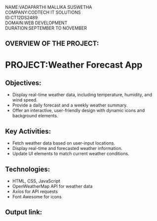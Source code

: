 NAME:VADAPARTHI MALLIKA SUSWETHA  
COMPANY:CODTECH IT SOLUTIONS  
ID:CT12DS2489  
DOMAIN:WEB DEVELOPMENT  
DURATION:SEPTEMBER TO NOVEMBER  

## OVERVIEW OF THE PROJECT:
# PROJECT:Weather Forecast App
## Objectives:
* Display real-time weather data, including temperature, humidity, and wind speed.
* Provide a daily forecast and a weekly weather summary.
* Offer an interactive, user-friendly design with dynamic icons and background elements.
## Key Activities:
* Fetch weather data based on user-input locations.
* Display real-time and forecasted weather information.
* Update UI elements to match current weather conditions.
## Technologies:
* HTML, CSS, JavaScript
* OpenWeatherMap API for weather data
* Axios for API requests
* Font Awesome for icons
## Output link:
